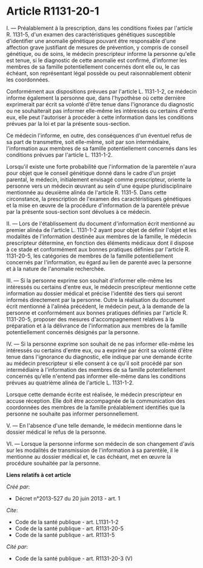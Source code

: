# Article R1131-20-1

I. ― Préalablement à la prescription, dans les conditions fixées par l'article R. 1131-5, d'un examen des caractéristiques
génétiques susceptible d'identifier une anomalie génétique pouvant être responsable d'une affection grave justifiant de
mesures de prévention, y compris de conseil génétique, ou de soins, le médecin prescripteur informe la personne qu'elle est
tenue, si le diagnostic de cette anomalie est confirmé, d'informer les membres de sa famille potentiellement concernés dont
elle ou, le cas échéant, son représentant légal possède ou peut raisonnablement obtenir les coordonnées. 

Conformément aux dispositions prévues par l'article L. 1131-1-2, ce médecin informe également la personne que, dans
l'hypothèse où cette dernière exprimerait par écrit sa volonté d'être tenue dans l'ignorance du diagnostic ou ne souhaiterait
pas informer elle-même les intéressés ou certains d'entre eux, elle peut l'autoriser à procéder à cette information dans les
conditions prévues par la loi et par la présente sous-section. 

Ce médecin l'informe, en outre, des conséquences d'un éventuel refus de sa part de transmettre, soit elle-même, soit par son
intermédiaire, l'information aux membres de sa famille potentiellement concernés dans les conditions prévues par l'article L.
1131-1-2. 

Lorsqu'il existe une forte probabilité que l'information de la parentèle n'aura pour objet que le conseil génétique donné
dans le cadre d'un projet parental, le médecin, initialement envisagé comme prescripteur, oriente la personne vers un médecin
œuvrant au sein d'une équipe pluridisciplinaire mentionnée au deuxième alinéa de l'article R. 1131-5. Dans cette
circonstance, la prescription de l'examen des caractéristiques génétiques et la mise en œuvre de la procédure d'information
de la parentèle prévue par la présente sous-section sont dévolues à ce médecin. 

II. ― Lors de l'établissement du document d'information écrit mentionné au premier alinéa de l'article L. 1131-1-2 ayant pour
objet de définir l'objet et les modalités de l'information destinée aux membres de la famille, le médecin prescripteur
détermine, en fonction des éléments médicaux dont il dispose à ce stade et conformément aux bonnes pratiques définies par
l'article R. 1131-20-5, les catégories de membres de la famille potentiellement concernés par l'information, eu égard au lien
de parenté avec la personne et à la nature de l'anomalie recherchée. 

III. ― Si la personne exprime son souhait d'informer elle-même les intéressés ou certains d'entre eux, le médecin
prescripteur mentionne cette information au dossier médical et précise l'identité des tiers qui seront informés directement
par la personne. Outre la réalisation du document écrit mentionné à l'alinéa précédent, le médecin peut, à la demande de la
personne et conformément aux bonnes pratiques définies par l'article R. 1131-20-5, proposer des mesures d'accompagnement
relatives à la préparation et à la délivrance de l'information aux membres de la famille potentiellement concernés désignés
par la personne. 

IV. ― Si la personne exprime son souhait de ne pas informer elle-même les intéressés ou certains d'entre eux, ou a exprimé
par écrit sa volonté d'être tenue dans l'ignorance du diagnostic, elle indique par une demande écrite au médecin prescripteur
si elle consent à ce qu'il soit procédé par son intermédiaire à l'information des membres de sa famille potentiellement
concernés qu'elle n'entend pas informer elle-même dans les conditions prévues au quatrième alinéa de l'article L. 1131-1-2. 

Lorsque cette demande écrite est réalisée, le médecin prescripteur en accuse réception. Elle doit être accompagnée de la
communication des coordonnées des membres de la famille préalablement identifiés que la personne ne souhaite pas informer
personnellement. 

V. ― En l'absence d'une telle demande, le médecin mentionne dans le dossier médical le refus de la personne. 

VI. ― Lorsque la personne informe son médecin de son changement d'avis sur les modalités de transmission de l'information à
sa parentèle, il le mentionne au dossier médical et, le cas échéant, met en œuvre la procédure souhaitée par la personne.

**Liens relatifs à cet article**

_Créé par_:

  - Décret n°2013-527 du 20 juin 2013 - art. 1

_Cite_:

  - Code de la santé publique - art. L1131-1-2
  - Code de la santé publique - art. R1131-20-5
  - Code de la santé publique - art. R1131-5

_Cité par_:

  - Code de la santé publique - art. R1131-20-3 (V)
